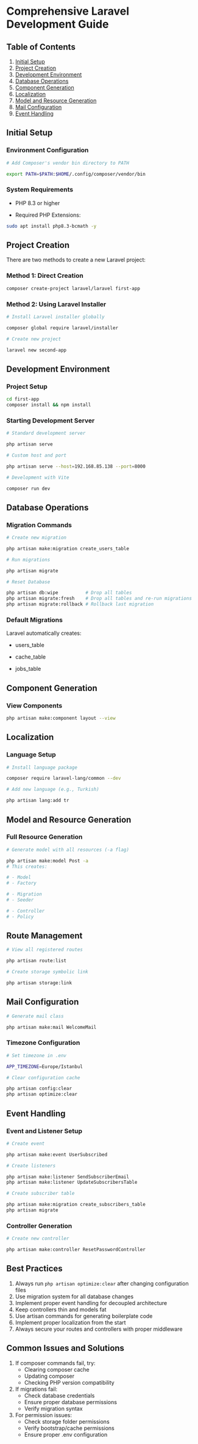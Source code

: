# Comprehensive Laravel Development Guide

## Table of Contents

1. [Initial Setup](#initial-setup)
2. [Project Creation](#project-creation)
3. [Development Environment](#development-environment)
4. [Database Operations](#database-operations)
5. [Component Generation](#component-generation)
6. [Localization](#localization)
7. [Model and Resource Generation](#model-and-resource-generation)
8. [Mail Configuration](#mail-configuration)
9. [Event Handling](#event-handling)

## Initial Setup

### Environment Configuration

```bash
# Add Composer's vendor bin directory to PATH

export PATH=$PATH:$HOME/.config/composer/vendor/bin

```

### System Requirements

- PHP 8.3 or higher

- Required PHP Extensions:

```bash
sudo apt install php8.3-bcmath -y

```

## Project Creation

There are two methods to create a new Laravel project:

### Method 1: Direct Creation

```bash
composer create-project laravel/laravel first-app

```

### Method 2: Using Laravel Installer

```bash
# Install Laravel installer globally

composer global require laravel/installer

# Create new project

laravel new second-app

```

## Development Environment

### Project Setup

```bash
cd first-app
composer install && npm install

```

### Starting Development Server

```bash
# Standard development server

php artisan serve

# Custom host and port

php artisan serve --host=192.168.85.138 --port=8000

# Development with Vite

composer run dev

```

## Database Operations

### Migration Commands

```bash
# Create new migration

php artisan make:migration create_users_table

# Run migrations

php artisan migrate

# Reset Database

php artisan db:wipe          # Drop all tables
php artisan migrate:fresh    # Drop all tables and re-run migrations
php artisan migrate:rollback # Rollback last migration

```

### Default Migrations

Laravel automatically creates:

- users_table

- cache_table

- jobs_table

## Component Generation

### View Components

```bash
php artisan make:component layout --view

```

## Localization

### Language Setup

```bash
# Install language package

composer require laravel-lang/common --dev

# Add new language (e.g., Turkish)

php artisan lang:add tr

```

## Model and Resource Generation

### Full Resource Generation

```bash
# Generate model with all resources (-a flag)

php artisan make:model Post -a
# This creates:

# - Model
# - Factory

# - Migration
# - Seeder

# - Controller
# - Policy

```

## Route Management

```bash
# View all registered routes

php artisan route:list

# Create storage symbolic link

php artisan storage:link

```

## Mail Configuration

```bash
# Generate mail class

php artisan make:mail WelcomeMail

```

### Timezone Configuration

```bash
# Set timezone in .env

APP_TIMEZONE=Europe/Istanbul

# Clear configuration cache

php artisan config:clear
php artisan optimize:clear

```

## Event Handling

### Event and Listener Setup

```bash
# Create event

php artisan make:event UserSubscribed

# Create listeners

php artisan make:listener SendSubscriberEmail
php artisan make:listener UpdateSubscribersTable

# Create subscriber table

php artisan make:migration create_subscribers_table
php artisan migrate

```

### Controller Generation

```bash
# Create new controller

php artisan make:controller ResetPasswordController

```

## Best Practices

1. Always run `php artisan optimize:clear` after changing configuration files
2. Use migration system for all database changes
3. Implement proper event handling for decoupled architecture
4. Keep controllers thin and models fat
5. Use artisan commands for generating boilerplate code
6. Implement proper localization from the start
7. Always secure your routes and controllers with proper middleware

## Common Issues and Solutions

1. If composer commands fail, try:
   - Clearing composer cache
   - Updating composer
   - Checking PHP version compatibility
2. If migrations fail:
   - Check database credentials
   - Ensure proper database permissions
   - Verify migration syntax
3. For permission issues:
   - Check storage folder permissions
   - Verify bootstrap/cache permissions
   - Ensure proper .env configuration
